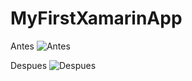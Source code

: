 # MyFirstXamarinApp


Antes
![Antes](https://user-images.githubusercontent.com/52639107/107709374-77c40d80-6c9b-11eb-8253-595bdf6b391e.PNG)

Despues
![Despues](https://user-images.githubusercontent.com/52639107/107709480-a9d56f80-6c9b-11eb-8e35-c1d845d9a16a.PNG)
